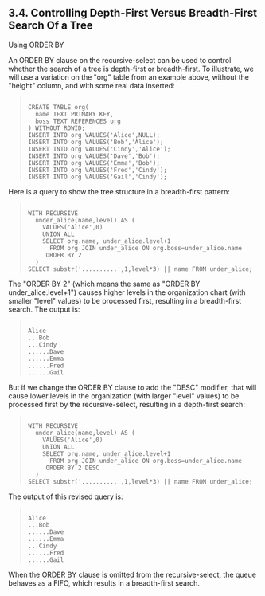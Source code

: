 ## 3\.4\. Controlling Depth\-First Versus Breadth\-First Search Of a Tree
Using ORDER BY


An ORDER BY clause on the recursive\-select can be used to control
whether the search of a tree is depth\-first or breadth\-first. To
illustrate, we will use a variation on the "org" table from an example
above, without the "height" column, and with some real data inserted:




> ```
> 
> CREATE TABLE org(
>   name TEXT PRIMARY KEY,
>   boss TEXT REFERENCES org
> ) WITHOUT ROWID;
> INSERT INTO org VALUES('Alice',NULL);
> INSERT INTO org VALUES('Bob','Alice');
> INSERT INTO org VALUES('Cindy','Alice');
> INSERT INTO org VALUES('Dave','Bob');
> INSERT INTO org VALUES('Emma','Bob');
> INSERT INTO org VALUES('Fred','Cindy');
> INSERT INTO org VALUES('Gail','Cindy');
> 
> ```


Here is a query to show the tree structure in a breadth\-first pattern:




> ```
> 
> WITH RECURSIVE
>   under_alice(name,level) AS (
>     VALUES('Alice',0)
>     UNION ALL
>     SELECT org.name, under_alice.level+1
>       FROM org JOIN under_alice ON org.boss=under_alice.name
>      ORDER BY 2
>   )
> SELECT substr('..........',1,level*3) || name FROM under_alice;
> 
> ```


The "ORDER BY 2" (which means the same as "ORDER BY under\_alice.level\+1")
causes higher levels in the organization chart (with smaller "level" values)
to be processed first, resulting in a breadth\-first search. The output is:




> ```
> 
> Alice
> ...Bob
> ...Cindy
> ......Dave
> ......Emma
> ......Fred
> ......Gail
> 
> ```


But if we change the ORDER BY clause to add the "DESC" modifier, that will
cause lower levels in the organization (with larger "level" values) to be
processed first by the recursive\-select, resulting in a depth\-first search:




> ```
> 
> WITH RECURSIVE
>   under_alice(name,level) AS (
>     VALUES('Alice',0)
>     UNION ALL
>     SELECT org.name, under_alice.level+1
>       FROM org JOIN under_alice ON org.boss=under_alice.name
>      ORDER BY 2 DESC
>   )
> SELECT substr('..........',1,level*3) || name FROM under_alice;
> 
> ```


The output of this revised query is:




> ```
> 
> Alice
> ...Bob
> ......Dave
> ......Emma
> ...Cindy
> ......Fred
> ......Gail
> 
> ```


When the ORDER BY clause is omitted from the recursive\-select, the
queue behaves as a FIFO, which results in a breadth\-first search.





